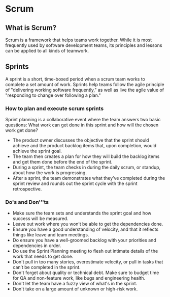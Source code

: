 # Scrum

## What is Scrum?

Scrum is a framework that helps teams work together. While it is most frequently used by software development teams, its principles and lessons can be applied to all kinds of teamwork.

## Sprints

A sprint is a short, time-boxed period when a scrum team works to complete a set amount of work. Sprints help teams follow the agile principle of "delivering working software frequently," as well as live the agile value of "responding to change over following a plan."

### How to plan and execute scrum sprints

Sprint planning is a collaborative event where the team answers two basic questions: What work can get done in this sprint and how will the chosen work get done?

- The product owner discusses the objective that the sprint should achieve and the product backlog items that, upon completion, would achieve the sprint goal.
- The team then creates a plan for how they will build the backlog items and get them done before the end of the sprint.
- During a sprint, the team checks in during the daily scrum, or standup, about how the work is progressing.
- After a sprint, the team demonstrates what they’ve completed during the sprint review and rounds out the sprint cycle with the sprint retrospective.

### Do's and Don'’'ts

- Make sure the team sets and understands the sprint goal and how success will be measured.
- Leave out work where you won’t be able to get the dependencies done.
- Ensure you have a good understanding of velocity, and that it reflects things like leave and team meetings.
- Do ensure you have a well-groomed backlog with your priorities and dependencies in order.
- Do use the Sprint Planning meeting to flesh out intimate details of the work that needs to get done.
- Don't pull in too many stories, overestimate velocity, or pull in tasks that can’t be completed in the sprint.
- Don't forget about quality or technical debt. Make sure to budget time for QA and non-feature work, like bugs and engineering health.
- Don't let the team have a fuzzy view of what's in the sprint.
- Don't take on a large amount of unknown or high-risk work.
